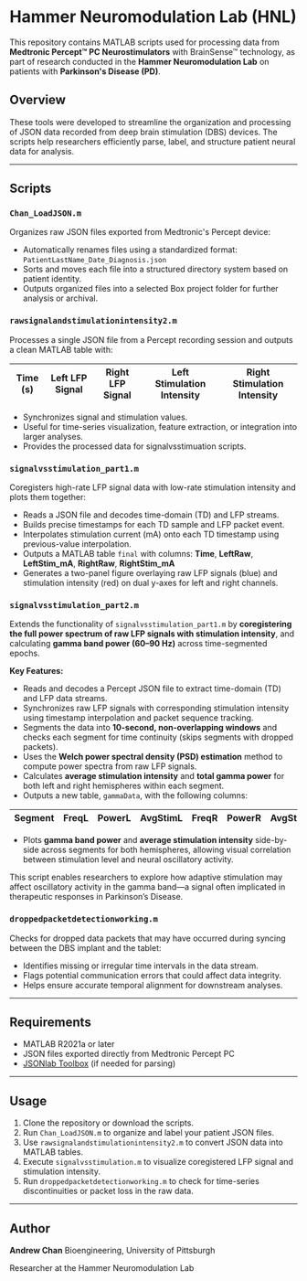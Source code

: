 # Hammer Neuromodulation Lab (HNL)

This repository contains MATLAB scripts used for processing data from **Medtronic Percept™ PC Neurostimulators** with BrainSense™ technology, as part of research conducted in the **Hammer Neuromodulation Lab** on patients with **Parkinson's Disease (PD)**.

## Overview

These tools were developed to streamline the organization and processing of JSON data recorded from deep brain stimulation (DBS) devices. The scripts help researchers efficiently parse, label, and structure patient neural data for analysis.

---

## Scripts

### `Chan_LoadJSON.m`

Organizes raw JSON files exported from Medtronic's Percept device:

* Automatically renames files using a standardized format:
  `PatientLastName_Date_Diagnosis.json`
* Sorts and moves each file into a structured directory system based on patient identity.
* Outputs organized files into a selected Box project folder for further analysis or archival.

### `rawsignalandstimulationintensity2.m`

Processes a single JSON file from a Percept recording session and outputs a clean MATLAB table with:

| Time (s) | Left LFP Signal | Right LFP Signal | Left Stimulation Intensity | Right Stimulation Intensity |
| -------- | --------------- | ---------------- | -------------------------- | --------------------------- |

* Synchronizes signal and stimulation values.
* Useful for time-series visualization, feature extraction, or integration into larger analyses.
* Provides the processed data for signalvsstimuation scripts.

### `signalvsstimulation_part1.m`

Coregisters high-rate LFP signal data with low-rate stimulation intensity and plots them together:

* Reads a JSON file and decodes time-domain (TD) and LFP streams.
* Builds precise timestamps for each TD sample and LFP packet event.
* Interpolates stimulation current (mA) onto each TD timestamp using previous-value interpolation.
* Outputs a MATLAB table `final` with columns:
  **Time**, **LeftRaw**, **LeftStim\_mA**, **RightRaw**, **RightStim\_mA**
* Generates a two-panel figure overlaying raw LFP signals (blue) and stimulation intensity (red) on dual y-axes for left and right channels.

### `signalvsstimulation_part2.m`

Extends the functionality of `signalvsstimulation_part1.m` by **coregistering the full power spectrum of raw LFP signals with stimulation intensity**, and calculating **gamma band power (60–90 Hz)** across time-segmented epochs.

**Key Features:**

* Reads and decodes a Percept JSON file to extract time-domain (TD) and LFP data streams.
* Synchronizes raw LFP signals with corresponding stimulation intensity using timestamp interpolation and packet sequence tracking.
* Segments the data into **10-second, non-overlapping windows** and checks each segment for time continuity (skips segments with dropped packets).
* Uses the **Welch power spectral density (PSD) estimation** method to compute power spectra from raw LFP signals.
* Calculates **average stimulation intensity** and **total gamma power** for both left and right hemispheres within each segment.
* Outputs a new table, `gammaData`, with the following columns:

| Segment | FreqL | PowerL | AvgStimL | FreqR | PowerR | AvgStimR |
|---------|-------|--------|----------|-------|--------|----------|

* Plots **gamma band power** and **average stimulation intensity** side-by-side across segments for both hemispheres, allowing visual correlation between stimulation level and neural oscillatory activity.

This script enables researchers to explore how adaptive stimulation may affect oscillatory activity in the gamma band—a signal often implicated in therapeutic responses in Parkinson’s Disease.

### `droppedpacketdetectionworking.m`

Checks for dropped data packets that may have occurred during syncing between the DBS implant and the tablet:

* Identifies missing or irregular time intervals in the data stream.
* Flags potential communication errors that could affect data integrity.
* Helps ensure accurate temporal alignment for downstream analyses.

---

## Requirements

* MATLAB R2021a or later
* JSON files exported directly from Medtronic Percept PC
* [JSONlab Toolbox](https://github.com/fangq/jsonlab) (if needed for parsing)

---

## Usage

1. Clone the repository or download the scripts.
2. Run `Chan_LoadJSON.m` to organize and label your patient JSON files.
3. Use `rawsignalandstimulationintensity2.m` to convert JSON data into MATLAB tables.
4. Execute `signalvsstimulation.m` to visualize coregistered LFP signal and stimulation intensity.
5. Run `droppedpacketdetectionworking.m` to check for time-series discontinuities or packet loss in the raw data.

---

## Author

**Andrew Chan**
Bioengineering, University of Pittsburgh

Researcher at the Hammer Neuromodulation Lab

